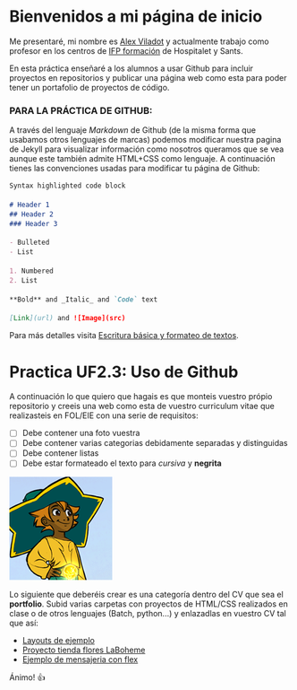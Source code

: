 # Bienvenidos a mi página de inicio

Me presentaré, mi nombre es [Alex Viladot](https://github.com/aviladotgibert) y actualmente trabajo como profesor en los centros de [IFP formación](https://www.ifp.es/) de Hospitalet y Sants. 

En esta práctica enseñaré a los alumnos a usar Github para incluir proyectos en repositorios y publicar una página web como esta para poder tener un portafolio de proyectos de código.


### PARA LA PRÁCTICA DE GITHUB:

A través del lenguaje _Markdown_ de Github (de la misma forma que usabamos otros lenguajes de marcas) podemos modificar nuestra pagina de Jekyll para visualizar información como nosotros queramos que se vea aunque este también admite HTML+CSS como lenguaje. A continuación tienes las convenciones usadas para modificar tu página de Github:

```markdown
Syntax highlighted code block

# Header 1
## Header 2
### Header 3

- Bulleted
- List

1. Numbered
2. List

**Bold** and _Italic_ and `Code` text

[Link](url) and ![Image](src)
```

Para más detalles visita [Escritura básica y formateo de textos](https://docs.github.com/en/github/writing-on-github/getting-started-with-writing-and-formatting-on-github/basic-writing-and-formatting-syntax).

<!-- Si estas viendo esto, vas bien!-->
# Practica UF2.3: Uso de Github 
A continuación lo que quiero que hagais es que monteis vuestro própio repositorio y creeis una web como esta de vuestro curriculum vitae que realizasteis en FOL/EIE con una serie de requisitos:
- [ ] Debe contener una foto vuestra
- [ ] Debe contener varias categorias debidamente separadas y distinguidas
- [ ] Debe contener listas
- [ ] Debe estar formateado el texto para _cursiva_ y **negrita**

![Image](Stella.gif) 

Lo siguiente que deberéis crear es una categoría dentro del CV que sea el **portfolio**. Subid varias carpetas con proyectos de HTML/CSS realizados en clase o de otros lenguajes (Batch, python...) y enlazadlas en vuestro CV tal que así:
- [Layouts de ejemplo](/Ejemplos_layouts/)
- [Proyecto tienda flores LaBoheme](/LaBoheme/)
- [Ejemplo de mensajeria con flex](/Mensajeria_flex/)

Ánimo! 👍
